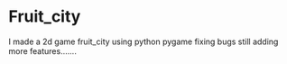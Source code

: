 # Fruit_city
I made a 2d game fruit_city using python pygame
fixing bugs
still adding more features.......
